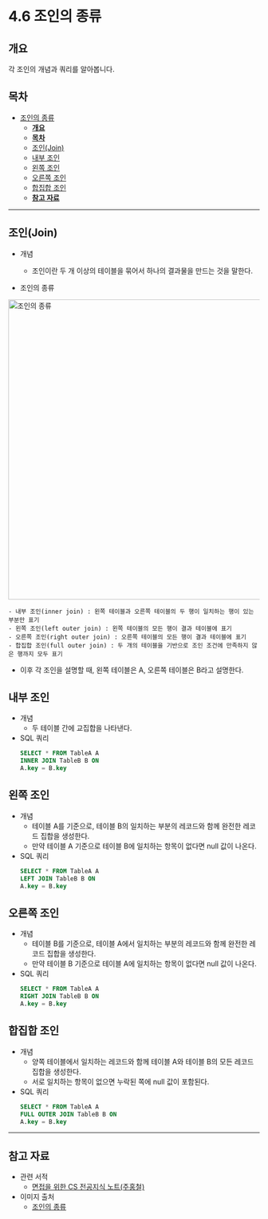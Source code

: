 # 4.6 조인의 종류

## **개요**
각 조인의 개념과 쿼리를 알아봅니다.

## **목차**

<!-- TOC -->

- [조인의 종류](#%EC%A1%B0%EC%9D%B8%EC%9D%98-%EC%A2%85%EB%A5%98)
    - [**개요**](#%EA%B0%9C%EC%9A%94)
    - [**목차**](#%EB%AA%A9%EC%B0%A8)
    - [조인(Join)](#%EC%A1%B0%EC%9D%B8%EC%9D%98-%EA%B0%9C%EB%85%90)
    - [내부 조인](#%EB%82%B4%EB%B6%80-%EC%A1%B0%EC%9D%B8)
    - [왼쪽 조인](#%EC%99%BC%EC%AA%BD-%EC%A1%B0%EC%9D%B8)
    - [오른쪽 조인](#%EC%98%A4%EB%A5%B8%EC%AA%BD-%EC%A1%B0%EC%9D%B8)
    - [합집합 조인](#%ED%95%A9%EC%A7%91%ED%95%A9-%EC%A1%B0%EC%9D%B8)
    - [**참고 자료**](#%EC%B0%B8%EA%B3%A0-%EC%9E%90%EB%A3%8C)

<!-- /TOC -->

---

## 조인(Join)

- 개념
    - 조인이란 두 개 이상의 테이블을 묶어서 하나의 결과물을 만드는 것을 말한다.

- 조인의 종류
<img alt="조인의 종류" width=600 src="https://img1.daumcdn.net/thumb/R1280x0/?scode=mtistory2&fname=https%3A%2F%2Fblog.kakaocdn.net%2Fdn%2FZ3WYO%2Fbtr0NNlCbTA%2F5eOgFGcVvHckXTkdHLxuYK%2Fimg.jpg">

    - 내부 조인(inner join) : 왼쪽 테이블과 오른쪽 테이블의 두 행이 일치하는 행이 있는 부분만 표기
    - 왼쪽 조인(left outer join) : 왼쪽 테이블의 모든 행이 결과 테이블에 표기
    - 오른쪽 조인(right outer join) : 오른쪽 테이블의 모든 행이 결과 테이블에 표기
    - 합집합 조인(full outer join) : 두 개의 테이블을 기반으로 조인 조건에 만족하지 않은 행까지 모두 표기

- 이후 각 조인을 설명할 때, 왼쪽 테이블은 A, 오른쪽 테이블은 B라고 설명한다.

## 내부 조인

- 개념
    - 두 테이블 간에 교집합을 나타낸다.
- SQL 쿼리
    ```sql
    SELECT * FROM TableA A
    INNER JOIN TableB B ON
    A.key = B.key
    ```

## 왼쪽 조인

- 개념
    - 테이블 A를 기준으로, 테이블 B의 일치하는 부분의 레코드와 함께 완전한 레코드 집합을 생성한다.
    - 만약 테이블 A 기준으로 테이블 B에 일치하는 항목이 없다면 null 값이 나온다.
- SQL 쿼리
    ```sql
    SELECT * FROM TableA A
    LEFT JOIN TableB B ON
    A.key = B.key
    ```


## 오른쪽 조인

- 개념
    - 테이블 B를 기준으로, 테이블 A에서 일치하는 부분의 레코드와 함께 완전한 레코드 집합을 생성한다.
    - 만약 테이블 B 기준으로 테이블 A에 일치하는 항목이 없다면 null 값이 나온다.
- SQL 쿼리
    ```sql
    SELECT * FROM TableA A
    RIGHT JOIN TableB B ON
    A.key = B.key
    ```


## 합집합 조인

- 개념
    - 양쪽 테이블에서 일치하는 레코드와 함께 테이블 A와 테이블 B의 모든 레코드 집합을 생성한다.
    - 서로 일치하는 항목이 없으면 누락된 쪽에 null 값이 포함된다.
- SQL 쿼리
    ```sql
    SELECT * FROM TableA A
    FULL OUTER JOIN TableB B ON
    A.key = B.key
    ```

---

## **참고 자료**

- 관련 서적
    - [면접을 위한 CS 전공지식 노트(주홍철)](https://product.kyobobook.co.kr/detail/S000001834833?utm_source=google&utm_medium=cpc&utm_campaign=googleSearch&gt_network=g&gt_keyword=&gt_target_id=aud-901091942354:dsa-435935280379&gt_campaign_id=9979905549&gt_adgroup_id=132556570510&gad_source=1&gclid=Cj0KCQjwwYSwBhDcARIsAOyL0fhby9LTtW8HLZ5Wg0aW9oKf_EyHPNtAttNCtkeyvmU4HlWw4sGx6VYaAnT5EALw_wcB)
- 이미지 출처
    - [조인의 종류](https://hapen385.tistory.com/67)